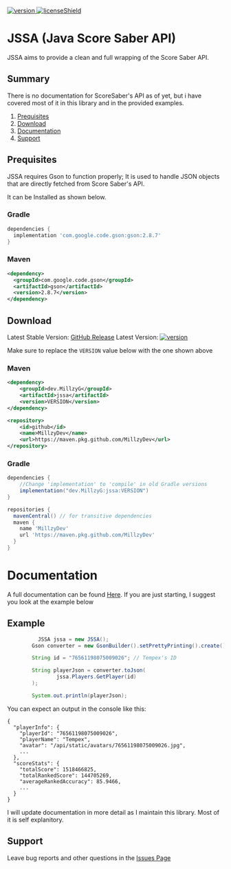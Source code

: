 [version]: https://img.shields.io/badge/Download-v0.4.4-blue
[download]: #download
[license]: https://github.com/MillzyDev/JSSA/blob/main/LICENSE
[licenseShield]: https://img.shields.io/badge/License-GNU%20GPLv3-lightgrey

[ ![version][] ][download]
[ ![licenseShield][] ][license]

# JSSA (Java Score Saber API)
JSSA aims to provide a clean and full wrapping of the Score Saber API.

## Summary
There is no documentation for ScoreSaber's API as of yet, but i have covered most of it in this library and in the provided examples.

1. [Prequisites](#prequisites)
2. [Download](#download)
3. [Documentation](#documentation)
4. [Support](#support)

## Prequisites
JSSA requires Gson to function properly; It is used to handle JSON objects that are directly fetched from Score Saber's API.

It can be Installed as shown below.

### Gradle
```gradle
dependencies {
  implementation 'com.google.code.gson:gson:2.8.7'
}
```
### Maven
```xml
<dependency>
  <groupId>com.google.code.gson</groupId>
  <artifactId>gson</artifactId>
  <version>2.8.7</version>
</dependency>
```

## Download
Latest Stable Version: [GitHub Release](https://github.com/MillzyDev/JSSA/releases/latest)
Latest Version: [ ![version][] ][download]

Make sure to replace the `VERSION` value below with the one shown above

### Maven
```xml
<dependency>
    <groupId>dev.MillzyG</groupId>
    <artifactId>jssa</artifactId>
    <version>VERSION</version>
</dependency>
```
```xml
<repository>
    <id>github</id>
    <name>MillzyDev</name>
    <url>https://maven.pkg.github.com/MillzyDev</url>
</repository>
```
### Gradle
```gradle
dependencies {
    //Change 'implementation' to 'compile' in old Gradle versions
    implementation("dev.MillzyG:jssa:VERSION")
}

repositories {
  mavenCentral() // for transitive dependencies
  maven {
    name 'MillzyDev'
    url 'https://maven.pkg.github.com/MillzyDev'
  }
}
```
# Documentation
A full documentation can be found [Here](https://docs.jssa.millzyg.dev). If you are just starting, I suggest you look at the example below
## Example
```java
          JSSA jssa = new JSSA();
        Gson converter = new GsonBuilder().setPrettyPrinting().create();

        String id = "76561198075009026"; // Tempex's ID

        String playerJson = converter.toJson(
                jssa.Players.GetPlayer(id)
        );

        System.out.println(playerJson);
```
You can expect an output in the console like this: 
```
{
  "playerInfo": {
    "playerId": "76561198075009026",
    "playerName": "Tempex",
    "avatar": "/api/static/avatars/76561198075009026.jpg",
    ...
  },
  "scoreStats": {
    "totalScore": 1518466825,
    "totalRankedScore": 144705269,
    "averageRankedAccuracy": 85.9466,
    ...
  }
}
```
I will update documentation in more detail as I maintain this library. Most of it is self explanitory.

## Support
Leave bug reports and other questions in the [Issues Page](https://github.com/MillzyG/JSSA/issues)
